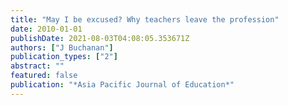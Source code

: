 ```yaml
---
title: "May I be excused? Why teachers leave the profession"
date: 2010-01-01
publishDate: 2021-08-03T04:08:05.353671Z
authors: ["J Buchanan"]
publication_types: ["2"]
abstract: ""
featured: false
publication: "*Asia Pacific Journal of Education*"
---
```



